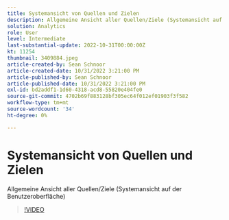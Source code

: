 ```yaml
---
title: Systemansicht von Quellen und Zielen
description: Allgemeine Ansicht aller Quellen/Ziele (Systemansicht auf der Benutzeroberfläche)
solution: Analytics
role: User
level: Intermediate
last-substantial-update: 2022-10-31T00:00:00Z
kt: 11254
thumbnail: 3409884.jpeg
article-created-by: Sean Schnoor
article-created-date: 10/31/2022 3:21:00 PM
article-published-by: Sean Schnoor
article-published-date: 10/31/2022 3:21:00 PM
exl-id: bd2addf1-1d60-4318-acd8-55820e404fe0
source-git-commit: 4702b69f883128bf305ec64f012ef01903f3f582
workflow-type: tm+mt
source-wordcount: '34'
ht-degree: 0%

---
```


# Systemansicht von Quellen und Zielen

Allgemeine Ansicht aller Quellen/Ziele (Systemansicht auf der Benutzeroberfläche)

>[!VIDEO](https://video.tv.adobe.com/v/3409884/?quality=12&learn=on)
